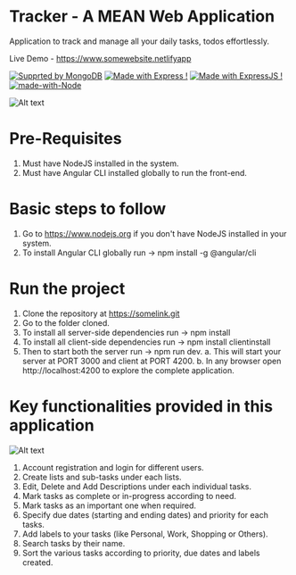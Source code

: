 # Tracker - A MEAN Web Application

Application to track and manage all your daily tasks, todos effortlessly.

Live Demo - https://www.somewebsite.netlifyapp

[![Supprted by MongoDB](https://img.shields.io/badge/MongoDB-1f425f.svg)](https://www.latex-project.org/)
[![Made with Express !](https://img.shields.io/badge/Express-1abc9c.svg)](https://GitHub.com/Naereen/ama)
[![Made with ExpressJS !](https://img.shields.io/badge/Angular-1abc9c.svg)](https://GitHub.com/Naereen/ama)
[![made-with-Node](https://img.shields.io/badge/NodeJS-1f425f.svg)](https://www.latex-project.org/)

![Alt text](client/src/app/assets/img/ss1.png "Home UI")

# Pre-Requisites

1.  Must have NodeJS installed in the system.
2.  Must have Angular CLI installed globally to run the front-end.

# Basic steps to follow

1.  Go to https://www.nodejs.org if you don't have NodeJS installed in your system.
2.  To install Angular CLI globally run -> npm install -g @angular/cli

# Run the project

1. Clone the repository at https://somelink.git
2. Go to the folder cloned.
3. To install all server-side dependencies run -> npm install
4. To install all client-side dependencies run -> npm install clientinstall
5. Then to start both the server run -> npm run dev.
   a. This will start your server at PORT 3000 and client at PORT 4200.
   b. In any browser open http://localhost:4200 to explore the complete application.

# Key functionalities provided in this application

![Alt text](client/src/app/assets/img/ss2.png "Dashboard")

1. Account registration and login for different users.
2. Create lists and sub-tasks under each lists.
3. Edit, Delete and Add Descriptions under each individual tasks.
4. Mark tasks as complete or in-progress according to need.
5. Mark tasks as an important one when required.
6. Specify due dates (starting and ending dates) and priority for each tasks.
7. Add labels to your tasks (like Personal, Work, Shopping or Others).
8. Search tasks by their name.
9. Sort the various tasks according to priority, due dates and labels created.
